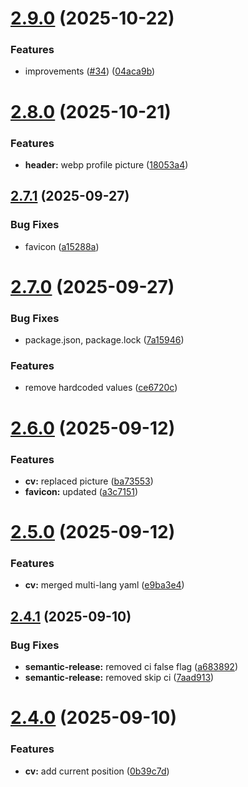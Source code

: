 # [2.9.0](https://github.com/95gabor/cv/compare/v2.8.0...v2.9.0) (2025-10-22)

### Features

- improvements ([#34](https://github.com/95gabor/cv/issues/34))
  ([04aca9b](https://github.com/95gabor/cv/commit/04aca9b0042e0b809728ec3ebeca0d7654ad983a))

# [2.8.0](https://github.com/95gabor/cv/compare/v2.7.1...v2.8.0) (2025-10-21)

### Features

- **header:** webp profile picture
  ([18053a4](https://github.com/95gabor/cv/commit/18053a448ed3949683b8e509d12689dbb6c86370))

## [2.7.1](https://github.com/95gabor/cv/compare/v2.7.0...v2.7.1) (2025-09-27)

### Bug Fixes

- favicon
  ([a15288a](https://github.com/95gabor/cv/commit/a15288a36a0ed59ff850151bd581928241fdbe36))

# [2.7.0](https://github.com/95gabor/cv/compare/v2.6.0...v2.7.0) (2025-09-27)

### Bug Fixes

- package.json, package.lock
  ([7a15946](https://github.com/95gabor/cv/commit/7a15946106422d1deafa3eab09b2a8d6d8ad3048))

### Features

- remove hardcoded values
  ([ce6720c](https://github.com/95gabor/cv/commit/ce6720c36d0c0333222fb0d67f39c131cdb0f97b))

# [2.6.0](https://github.com/95gabor/cv/compare/v2.5.0...v2.6.0) (2025-09-12)

### Features

- **cv:** replaced picture
  ([ba73553](https://github.com/95gabor/cv/commit/ba73553b2124b0fcf0cd9d37620ee48aa43846ae))
- **favicon:** updated
  ([a3c7151](https://github.com/95gabor/cv/commit/a3c71511a695e0191fc3b4d11c8d30ad6c87c149))

# [2.5.0](https://github.com/95gabor/cv/compare/v2.4.1...v2.5.0) (2025-09-12)

### Features

- **cv:** merged multi-lang yaml
  ([e9ba3e4](https://github.com/95gabor/cv/commit/e9ba3e441ebc4447046f73de860ac111abdaa1e1))

## [2.4.1](https://github.com/95gabor/cv/compare/v2.4.0...v2.4.1) (2025-09-10)

### Bug Fixes

- **semantic-release:** removed ci false flag
  ([a683892](https://github.com/95gabor/cv/commit/a6838928e9f29ae027f3ed2c9af4b7af04127bee))
- **semantic-release:** removed skip ci
  ([7aad913](https://github.com/95gabor/cv/commit/7aad913df59282a204ef7d0a573ae9a9ed803e82))

# [2.4.0](https://github.com/95gabor/cv/compare/v2.3.3...v2.4.0) (2025-09-10)

### Features

- **cv:** add current position
  ([0b39c7d](https://github.com/95gabor/cv/commit/0b39c7d97633edc5fdcfc2a87c786026b2cd0a33))

